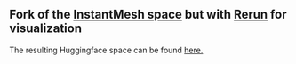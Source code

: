## Fork of the [InstantMesh space]() but with [Rerun](https://www.rerun.io) for visualization

The resulting Huggingface space can be found [here.](https://huggingface.co/spaces/rerun/InstantMesh)
